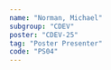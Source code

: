 ```yaml
---
name: "Norman, Michael"
subgroup: "CDEV"
poster: "CDEV-25"
tag: "Poster Presenter"
code: "PS04"
---
```

